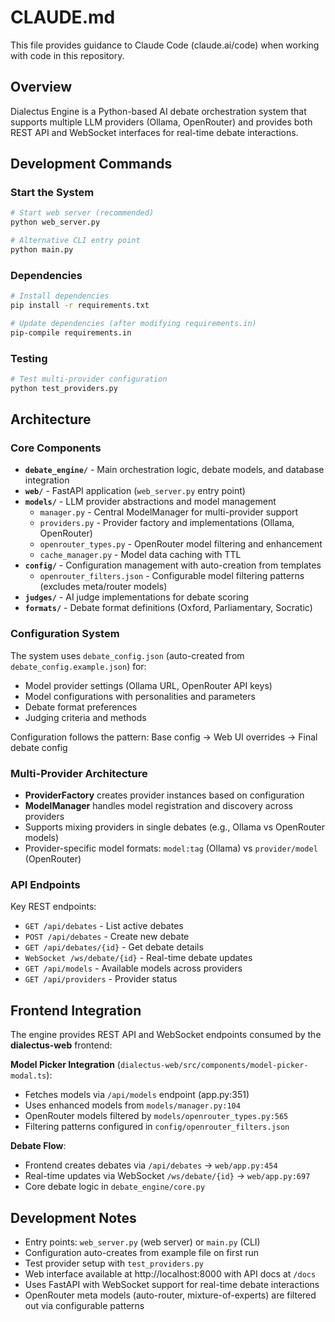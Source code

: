 # CLAUDE.md

This file provides guidance to Claude Code (claude.ai/code) when working with code in this repository.

## Overview

Dialectus Engine is a Python-based AI debate orchestration system that supports multiple LLM providers (Ollama, OpenRouter) and provides both REST API and WebSocket interfaces for real-time debate interactions.

## Development Commands

### Start the System
```bash
# Start web server (recommended)
python web_server.py

# Alternative CLI entry point
python main.py
```

### Dependencies
```bash
# Install dependencies
pip install -r requirements.txt

# Update dependencies (after modifying requirements.in)
pip-compile requirements.in
```

### Testing
```bash
# Test multi-provider configuration
python test_providers.py
```

## Architecture

### Core Components

- **`debate_engine/`** - Main orchestration logic, debate models, and database integration
- **`web/`** - FastAPI application (`web_server.py` entry point)
- **`models/`** - LLM provider abstractions and model management
  - `manager.py` - Central ModelManager for multi-provider support
  - `providers.py` - Provider factory and implementations (Ollama, OpenRouter)
  - `openrouter_types.py` - OpenRouter model filtering and enhancement
  - `cache_manager.py` - Model data caching with TTL
- **`config/`** - Configuration management with auto-creation from templates
  - `openrouter_filters.json` - Configurable model filtering patterns (excludes meta/router models)
- **`judges/`** - AI judge implementations for debate scoring
- **`formats/`** - Debate format definitions (Oxford, Parliamentary, Socratic)

### Configuration System

The system uses `debate_config.json` (auto-created from `debate_config.example.json`) for:
- Model provider settings (Ollama URL, OpenRouter API keys)
- Model configurations with personalities and parameters
- Debate format preferences
- Judging criteria and methods

Configuration follows the pattern: Base config → Web UI overrides → Final debate config

### Multi-Provider Architecture

- **ProviderFactory** creates provider instances based on configuration
- **ModelManager** handles model registration and discovery across providers
- Supports mixing providers in single debates (e.g., Ollama vs OpenRouter models)
- Provider-specific model formats: `model:tag` (Ollama) vs `provider/model` (OpenRouter)

### API Endpoints

Key REST endpoints:
- `GET /api/debates` - List active debates  
- `POST /api/debates` - Create new debate
- `GET /api/debates/{id}` - Get debate details
- `WebSocket /ws/debate/{id}` - Real-time debate updates
- `GET /api/models` - Available models across providers
- `GET /api/providers` - Provider status

## Frontend Integration

The engine provides REST API and WebSocket endpoints consumed by the **dialectus-web** frontend:

**Model Picker Integration** (`dialectus-web/src/components/model-picker-modal.ts`):
- Fetches models via `/api/models` endpoint (app.py:351)
- Uses enhanced models from `models/manager.py:104`
- OpenRouter models filtered by `models/openrouter_types.py:565`
- Filtering patterns configured in `config/openrouter_filters.json`

**Debate Flow**:
- Frontend creates debates via `/api/debates` → `web/app.py:454`
- Real-time updates via WebSocket `/ws/debate/{id}` → `web/app.py:697`
- Core debate logic in `debate_engine/core.py`

## Development Notes

- Entry points: `web_server.py` (web server) or `main.py` (CLI)
- Configuration auto-creates from example file on first run
- Test provider setup with `test_providers.py` 
- Web interface available at http://localhost:8000 with API docs at `/docs`
- Uses FastAPI with WebSocket support for real-time debate interactions
- OpenRouter meta models (auto-router, mixture-of-experts) are filtered out via configurable patterns